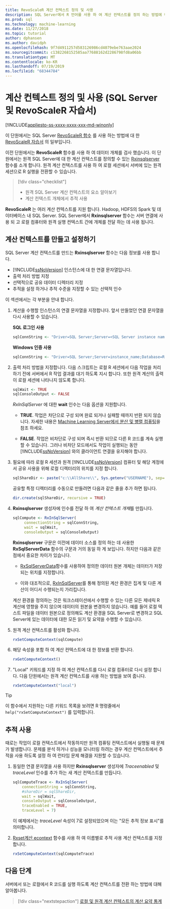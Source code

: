 ```yaml
---
title: RevoScaleR 계산 컨텍스트 정의 및 사용
description: SQL Server에서 R 언어를 사용 하 여 계산 컨텍스트를 정의 하는 방법에 대 한 자습서 연습입니다.
ms.prod: sql
ms.technology: machine-learning
ms.date: 11/27/2018
ms.topic: tutorial
author: dphansen
ms.author: davidph
ms.openlocfilehash: 9f7d4911257d583126986cd4079ebe763aae2024
ms.sourcegitcommit: c1382268152585aa77688162d2286798fd8a06bb
ms.translationtype: MT
ms.contentlocale: ko-KR
ms.lasthandoff: 07/19/2019
ms.locfileid: "68344784"
---
```

# <a name="define-and-use-compute-contexts-sql-server-and-revoscaler-tutorial"></a>계산 컨텍스트 정의 및 사용 (SQL Server 및 RevoScaleR 자습서)
[!INCLUDE[appliesto-ss-xxxx-xxxx-xxx-md-winonly](../../includes/appliesto-ss-xxxx-xxxx-xxx-md-winonly.md)]

이 단원에서는 SQL Server [RevoScaleR 함수](https://docs.microsoft.com/machine-learning-server/r-reference/revoscaler/revoscaler) 를 사용 하는 방법에 대 한 [RevoScaleR 자습서](deepdive-data-science-deep-dive-using-the-revoscaler-packages.md) 의 일부입니다.

이전 단원에서는 **RevoScaleR** 함수를 사용 하 여 데이터 개체를 검사 했습니다. 이 단원에서는 원격 SQL Server에 대 한 계산 컨텍스트를 정의할 수 있는 [Rxinsqlserver](https://docs.microsoft.com/machine-learning-server/r-reference/revoscaler/rxinsqlserver) 함수를 소개 합니다. 원격 계산 컨텍스트를 사용 하 여 로컬 세션에서 서버에 있는 원격 세션으로 R 실행을 전환할 수 있습니다. 

> [!div class="checklist"]
> * 원격 SQL Server 계산 컨텍스트의 요소 알아보기
> * 계산 컨텍스트 개체에서 추적 사용

**RevoScaleR** 는 여러 계산 컨텍스트를 지원 합니다. Hadoop, HDFS의 Spark 및 데이터베이스 내 SQL Server. SQL Server에서 **Rxinsqlserver** 함수는 서버 연결에 사용 되 고 로컬 컴퓨터와 원격 실행 컨텍스트 간에 개체를 전달 하는 데 사용 됩니다.

## <a name="create-and-set-a-compute-context"></a>계산 컨텍스트를 만들고 설정하기

SQL Server 계산 컨텍스트를 만드는 **Rxinsqlserver** 함수는 다음 정보를 사용 합니다.

+ [!INCLUDE[ssNoVersion](../../includes/ssnoversion-md.md)] 인스턴스에 대 한 연결 문자열입니다.
+ 출력 처리 방법 지정
+ 선택적으로 공유 데이터 디렉터리 지정
+ 추적을 설정 하거나 추적 수준을 지정할 수 있는 선택적 인수

이 섹션에서는 각 부분을 안내 합니다.

1. 계산을 수행할 인스턴스의 연결 문자열을 지정합니다. 앞서 만들었던 연결 문자열을 다시 사용할 수 있습니다.

    **SQL 로그인 사용**

    ```R
    sqlConnString <- "Driver=SQL Server;Server=<SQL Server instance name>; Database=<database name>;Uid=<SQL user nme>;Pwd=<password>"
      ```

    **Windows 인증 사용**

    ```R
    sqlConnString <- "Driver=SQL Server;Server=instance_name;Database=RevoDeepDive;Trusted_Connection=True"
    ```
    
2. 출력 처리 방법을 지정합니다. 다음 스크립트는 로컬 R 세션에서 다음 작업을 처리 하기 전에 서버에서 R 작업 결과를 대기 하도록 지시 합니다. 또한 원격 계산의 출력이 로컬 세션에 나타나지 않도록 합니다.
  
    ```R
    sqlWait <- TRUE
    sqlConsoleOutput <- FALSE
    ```
  
    *RxInSqlServer* 에 대한 **wait** 인수는 다음 옵션을 지원합니다.
  
    -   **TRUE**. 작업은 차단으로 구성 되며 완료 되거나 실패할 때까지 반환 되지 않습니다.  자세한 내용은 [Machine Learning Server에서 분산 및 병렬 컴퓨팅](https://docs.microsoft.com/machine-learning-server/r/how-to-revoscaler-distributed-computing)을 참조 하세요.
  
    -   **FALSE**. 작업은 비차단로 구성 되며 즉시 반환 되므로 다른 R 코드를 계속 실행할 수 있습니다. 그러나 비차단 모드에서도 작업이 실행되는 동안 [!INCLUDE[ssNoVersion](../../includes/ssnoversion-md.md)] 와의 클라이언트 연결을 유지해야 합니다.

3. 필요에 따라 로컬 R 세션과 원격 [!INCLUDE[ssNoVersion](../../includes/ssnoversion-md.md)] 컴퓨터 및 해당 계정에서 공유 사용을 위해 로컬 디렉터리의 위치를 지정 합니다.

    ```R
    sqlShareDir <- paste("c:\\AllShare\\", Sys.getenv("USERNAME"), sep="")
    ```
    
   공유할 특정 디렉터리를 수동으로 만들려면 다음과 같은 줄을 추가 하면 됩니다.

    ```R
    dir.create(sqlShareDir, recursive = TRUE)
    ```

4. **Rxinsqlserver** 생성자에 인수를 전달 하 여 *계산 컨텍스트 개체*를 만듭니다.

    ```R
    sqlCompute <- RxInSqlServer(  
         connectionString = sqlConnString,
         wait = sqlWait,
         consoleOutput = sqlConsoleOutput)
    ```
    
    **Rxinsqlserver** 구문은 이전에 데이터 소스를 정의 하는 데 사용한 **RxSqlServerData** 함수의 구문과 거의 동일 하 게 보입니다. 하지만 다음과 같은 점에서 중요한 차이가 있습니다.
      
    - [RxSqlServerData](https://docs.microsoft.com/machine-learning-server/r-reference/revoscaler/rxsqlserverdata)함수를 사용하여 정의한 데이터 원본 개체는 데이터가 저장되는 위치를 지정합니다.
    
    - 이와 대조적으로, [RxInSqlServer](https://docs.microsoft.com/machine-learning-server/r-reference/revoscaler/rxinsqlserver)를 통해 정의된 계산 환경은 집계 및 다른 계산이 어디서 수행되는지 가리킵니다.
    
    계산 환경을 정의하는 것은 워크스테이션에서 수행할 수 있는 다른 모든 제네릭 R 계산에 영향을 주지 않으며 데이터의 원본을 변경하지 않습니다. 예를 들어 로컬 텍스트 파일을 데이터 원본으로 정의해도 계산 환경을 SQL Server로 변경하고 SQL Server에 있는 데이터에 대한 모든 읽기 및 요약을 수행할 수 있습니다.

5. 원격 계산 컨텍스트를 활성화 합니다.

    ```R
    rxSetComputeContext(sqlCompute)
    ```

6. 해당 속성을 포함 하 여 계산 컨텍스트에 대 한 정보를 반환 합니다.

    ```R
    rxGetComputeContext()
    ```

7. "Local" 키워드를 지정 하 여 계산 컨텍스트를 다시 로컬 컴퓨터로 다시 설정 합니다. 다음 단원에서는 원격 계산 컨텍스트를 사용 하는 방법을 보여 줍니다.

    ```R
    rxSetComputeContext("local")
    ```

> [!Tip]
> 이 함수에서 지원하는 다른 키워드 목록을 보려면 R 명령줄에서 `help("rxSetComputeContext")` 를 입력합니다.

## <a name="enable-tracing"></a>추적 사용

때로는 작업이 로컬 컨텍스트에서 작동하지만 원격 컴퓨팅 컨텍스트에서 실행될 때 문제가 발생합니다. 문제를 분석 하거나 성능을 모니터링 하려는 경우 계산 컨텍스트에서 추적을 사용 하도록 설정 하 여 런타임 문제 해결을 지원할 수 있습니다.

1. 동일한 연결 문자열을 사용 하지만 **Rxinsqlserver** 생성자에 *Traceenabled* 및 *traceLevel* 인수를 추가 하는 새 계산 컨텍스트를 만듭니다.

    ```R
    sqlComputeTrace <- RxInSqlServer(
        connectionString = sqlConnString,
        #shareDir = sqlShareDir,
        wait = sqlWait,
        consoleOutput = sqlConsoleOutput,
        traceEnabled = TRUE,
        traceLevel = 7)
    ```
  
   이 예제에서는 *traceLevel* 속성이 7로 설정되었으며 이는 "모든 추적 정보 표시"를 의미합니다.

2. [Rxset계산 econtext](https://docs.microsoft.com/machine-learning-server/r-reference/revoscaler/rxsetcomputecontext) 함수를 사용 하 여 이름별로 추적 사용 계산 컨텍스트를 지정 합니다.

    ```R
    rxSetComputeContext(sqlComputeTrace)
    ```

## <a name="next-steps"></a>다음 단계

서버에서 또는 로컬에서 R 코드를 실행 하도록 계산 컨텍스트를 전환 하는 방법에 대해 알아봅니다.

> [!div class="nextstepaction"]
> [로컬 및 원격 계산 컨텍스트의 계산 요약 통계](../../advanced-analytics/tutorials/deepdive-create-and-run-r-scripts.md)